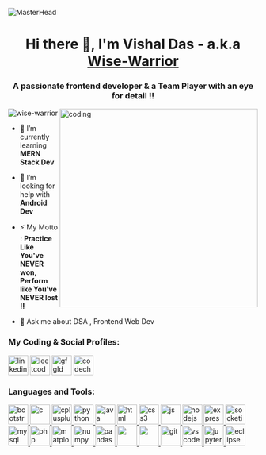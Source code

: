 <!-- ### Hi there 👋 -->

<!--
**wise-warrior/wise-warrior** is a ✨ _special_ ✨ repository because its `README.md` (this file) appears on your GitHub profile.

Here are some ideas to get you started:

- 🔭 I’m currently working on ...
- 🌱 I’m currently learning ...
- 👯 I’m looking to collaborate on ...
- 🤔 I’m looking for help with ...
- 💬 Ask me about ...
- 📫 How to reach me: ...

- 😄 Pronouns: ...
- ⚡ Fun fact: ...
-->

![MasterHead](https://user-images.githubusercontent.com/83507719/212357484-d5e270e4-f2ee-4529-869d-9a2a79bea8c2.png)
<h1 align="center">Hi there 👋, I'm Vishal Das - a.k.a <a href="https://github.com/wise-warrior">Wise-Warrior</a></h1>
<h3 align="center">A passionate frontend developer & a Team Player with an eye for detail !!</h3>
<img align="right" alt="coding" width="400" src="https://cdn.dribbble.com/users/1162077/screenshots/3848914/programmer.gif">

<p align="left"> <img src="https://komarev.com/ghpvc/?username=wise-warrior&label=Profile%20views&color=0e75b6&style=flat" alt="wise-warrior" /> </p>

- 🌱 I’m currently learning **MERN Stack Dev**

- 🤝 I’m looking for help with **Android Dev**

- ⚡ My Motto : **Practice Like You've NEVER won,<br>
	          Perform like You've NEVER lost !!**

- 💬 Ask me about DSA , Frontend Web Dev

<h3 align="left">My Coding & Social Profiles:</h3>
<p align="left">
	<a href="https://www.linkedin.com/in/iamvd/" target="blank"><img align="center" src="https://user-images.githubusercontent.com/83507719/212345113-97ace036-c918-46ac-a440-e1dbb707b052.png" alt="linkedinId" height="40" width="40" />	</a>
	<a href="https://leetcode.com/coder_vishal/" target="blank"><img align="center" src="https://user-images.githubusercontent.com/83507719/212345142-5dffe44a-ffb8-4998-bebd-c8ddc98f94af.png" alt="leetcodeId" height="40" width="40" /></a>
	<a href="https://auth.geeksforgeeks.org/user/vishaldas521/profile" target="blank"><img align="center" src="https://user-images.githubusercontent.com/83507719/212345193-b3ff02bc-0f4d-4c34-b4f9-7fe1246e30b1.png" alt="gfgId" height="40" width="40" /></a>
	<a href="https://www.codechef.com/users/vishal_625" target="blank"><img align="center" src="https://user-images.githubusercontent.com/83507719/212345240-5ad6517b-c417-4f6f-801a-0982d30d2db1.png" alt="codechefId" height="40" width="40" /></a>
</p>
<h3 align="left">Languages and Tools:</h3>
<p align="left"> 
	<a href="https://getbootstrap.com" target="_blank" rel="noreferrer"> 
		<img src="https://user-images.githubusercontent.com/83507719/212129351-b005ce32-1a2c-4237-b993-bae931bf5037.png" alt="bootstrap" width="40" height="40"/> 
	</a> 
  <a href="https://www.w3schools.com/c/" target="_blank" rel="noreferrer"> 
		<img src="https://user-images.githubusercontent.com/83507719/212130370-7815184c-a358-4b92-aa0c-d23ed5c706c4.png" alt="c" width="40" height="40"/> 
	</a> 
  <a href="https://www.w3schools.com/cpp/" target="_blank" rel="noreferrer"> 
		<img src="https://user-images.githubusercontent.com/83507719/212132724-87cdc1e0-e400-4407-8c2c-dc03817b7920.png" alt="cplusplus" width="40" height="40"/> 
	</a> 
	<a href="https://www.python.org/" target="_blank" rel="noreferrer"> 
		<img src="https://user-images.githubusercontent.com/83507719/212339888-7f409bff-d2c5-4e87-86ed-8e21a1dfca95.png" alt="python" width="40" height="40"/> 
	</a> 
	</a> 
  <a href="https://www.w3schools.com/java/" target="_blank" rel="noreferrer"> 
		<img src="https://user-images.githubusercontent.com/83507719/212335739-53af876b-a11b-4995-9b29-b1aaefa89841.png" alt="java" width="40" height="40"/> 
	</a> 
	<a href="https://www.w3schools.com/html/" target="_blank" rel="noreferrer"> 
		<img src="https://user-images.githubusercontent.com/83507719/212336692-6a9b53ea-36ba-4efc-8526-3e327ba8193a.png" alt="html" width="40" height="40"/> 
	</a> 
	<a href="https://www.w3schools.com/css/" target="_blank" rel="noreferrer"> 
		<img src="https://user-images.githubusercontent.com/83507719/212336940-4c4a056a-8440-4c62-bc69-7ecb22bb991a.png" alt="css3" width="40" height="40"/> 
	</a> 
	<a href="https://www.w3schools.com/js/" target="_blank" rel="noreferrer"> 
		<img src="https://user-images.githubusercontent.com/83507719/212337573-e474d205-5d07-47a0-9d0b-df1d54ddc1ff.png" alt="js" width="40" height="40"/> 
	</a> 
	<a href="https://nodejs.org" target="_blank" rel="noreferrer"> 
		<img src="https://user-images.githubusercontent.com/83507719/212338104-695bd906-1459-4661-985e-986d6172c3c8.png" alt="nodejs" width="40" height="40"/> 
	</a>
	<a href="https://expressjs.com" target="_blank" rel="noreferrer"> 
		<img src="https://user-images.githubusercontent.com/83507719/212338655-992063ff-69a8-490b-a526-ab3e2a216eff.png" alt="express" width="40" height="40"/> 
	</a> 
	<a href="https://socket.io/" target="_blank" rel="noreferrer"> 
		<img src="https://user-images.githubusercontent.com/83507719/212338706-7e47ef05-735d-4e0d-9c2f-19c83aa07f76.png" alt="socketio" width="40" height="40"/> 
	</a> 
	<a href="https://www.mysql.com/" target="_blank" rel="noreferrer"> 
		<img src="https://user-images.githubusercontent.com/83507719/212339329-1328be39-b896-4f40-8cde-5e18df22d99c.png" alt="mysql" width="40" height="40"/> 
	</a> 
	<a href="https://www.w3schools.com/php/" target="_blank" rel="noreferrer"> 
		<img src="https://user-images.githubusercontent.com/83507719/212340855-d080e3f1-37f8-447a-8931-c64770ec0077.png" alt="php" width="40" height="40"/> 
	</a> 
	<a href="https://matplotlib.org/" target="_blank" rel="noreferrer"> 
		<img src="https://user-images.githubusercontent.com/83507719/212340973-c4eceaa0-c863-43e5-b100-897074f9548e.png" alt="matplotlib" width="40" height="40"/> 
	</a> 
	<a href="https://www.w3schools.com/python/numpy/numpy_intro.asp" target="_blank" rel="noreferrer"> 
		<img src="https://user-images.githubusercontent.com/83507719/212353037-15aaf2dc-b736-43ab-85b7-dc8c8bf4ba86.png" alt="numpy" width="40" height="40"/> 
	</a> 
	<a href="https://pandas.pydata.org/" target="_blank" rel="noreferrer"> 
		<img src="https://user-images.githubusercontent.com/83507719/212341574-57c922fe-730f-405e-b948-e3cf54921cd7.png" alt="pandas" width="40" height="40"/> 
	</a>
	<a href="https://scikit-learn.org/stable/" target="_blank" rel="noreferrer"> 
		<img src="https://user-images.githubusercontent.com/83507719/212341864-8d7dab8b-0cd4-4f1a-b185-746cae276fd0.png" alt="" width="40" height="40"/> 
	</a> 
	<a href="https://seaborn.pydata.org/" target="_blank" rel="noreferrer"> 
		<img src="https://user-images.githubusercontent.com/83507719/212342243-11dc603e-835b-469e-92ff-100db7de7d70.png" alt="" width="40" height="40"/> 
	</a> 
	<a href="https://git-scm.com/" target="_blank" rel="noreferrer"> 
		<img src="https://user-images.githubusercontent.com/83507719/212343119-02fb0ed3-29a4-4f41-ac65-602b6c9f4c61.png" alt="git" width="40" height="40"/> 
	</a>
	<a href="https://code.visualstudio.com/" target="_blank" rel="noreferrer"> 
		<img src="https://user-images.githubusercontent.com/83507719/212346576-72b74a2a-10cf-4e43-9736-f59d83f4a5d5.png" alt="vscode" width="40" height="40"/> 
	</a>
	<a href="https://jupyter.org/" target="_blank" rel="noreferrer"> 
		<img src="https://user-images.githubusercontent.com/83507719/212352343-909b7c6d-7d76-408f-b1dd-0edbbc02d4e8.png" alt="jupyter" width="40" height="40"/> 
	</a>
	<a href="https://www.geeksforgeeks.org/eclipse-ide-for-enterprise-java-and-web-developers/" target="_blank" rel="noreferrer"> 
		<img src="https://user-images.githubusercontent.com/83507719/212352699-a7aaa52a-fbe4-4818-835a-82cb38ca987e.png" alt="eclipse" width="40" height="40"/> 
	</a>
 </p>
